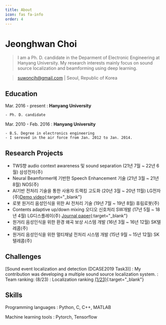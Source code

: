 ```yaml
---
title: About
icon: fas fa-info
order: 4
---
```


Jeonghwan Choi
===========
> I am a Ph. D. candidate in the Deparment of Electronic Engineering at Hanyang University. My research interests mainly focus on sound source localization and beamforming using deep learning.

> [suwoncjh@gmail.com](mailto:suwoncjh@gmail.com) |
> Seoul, Republic of Korea

Education
---------
Mar. 2016 - present
:   **Hanyang University**

    - Ph. D. candidate
	
Mar. 2010 - Feb. 2016
:   **Hanyang University**

    - B.S. Degree in electronics engineering
	- I sereved in the air force from Jan. 2012 to Jan. 2014.

Research Projects
-----------------
<!-- Sound source tracking for robot vacuum (Mar. 2020 - Nov. 2020)
: Deep neural network based noise suppression, sound event detection, and source tracking (with LG Electronics)
: [Demo video](https://www.youtube.com/watch?v=HFRmw0OqxxY){:target="_blank"}

Two-to-five channel audio upmixing (May 2017 - Apr. 2018)
: Two-to-five channel upmixing using deep neural network based primary-ambient separation (with LG Display)
: [Journal paper](https://www.aes.org/e-lib/browse.cfm?elib=21008){:target="_blank"} -->

<!-- Multi-channel speech enhancement for distant speech recognition (Mar. 2016 - Dec. 2016)
: Multi-channel speech enhancement system including noise suppression, echo cancellation, voice activity detection, and automatic gain control (with SK Telecom) -->
- TWS향 audio context awareness 및 sound separation	(21년 7월 ~ 22년 6월) 삼성전자(주)
- Neural Beamformer에 기반한 Speech Enhancement 기술 (21년 3월 ~ 21년 8월) NOS(주)
- AI기반 전처리 기술을 통한 사용자 트랙킹 고도화	(20년 3월 ~ 20년 11월) LG전자(주)[Demo video](https://www.youtube.com/watch?v=HFRmw0OqxxY){:target="_blank"}
- 로봇 원거리 음성인식을 위한 AI 전처리 기술	(19년 7월 ~ 19년 8월)	휴림로봇(주)
- Contents adaptive up/down mixing 오디오 신호처리 SW개발 (17년 5월 ~ 18년 4월) LG디스플레이(주) [Journal paper](https://www.aes.org/e-lib/browse.cfm?elib=21008){:target="_blank"}
- 원거리 음성인식을 위한 환경 왜곡 보상 시스템 개발 (16년 3월 ~ 16년 12월)	SK텔레콤(주)
- 원거리 음성인식을 위한 멀티채널 전처리 시스템 개발 (15년 9월 ~ 15년 12월) SK텔레콤(주)

Challenges
-----------------

[Sound event localization and detection (DCASE2019 Task3)] 
: My contribution was developing a multiple sound source localization system.
: Team ranking: (8/23)
: Localization ranking [(1/23)](http://dcase.community/challenge2019/task-sound-event-localization-and-detection-results){:target="_blank"}

Skills
------
Programming languages
:   Python, C, C++, MATLAB

Machine learning tools
:   Pytorch, Tensorflow
